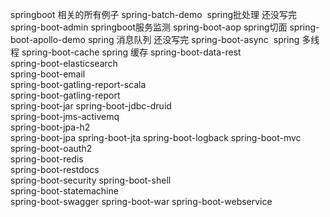 springboot 相关的所有例子
spring-batch-demo	  spring批处理 还没写完
spring-boot-admin	 springboot服务监测
spring-boot-aop	 spring切面
spring-boot-apollo-demo	 spring 消息队列 还没写完
spring-boot-async	  spring 多线程
spring-boot-cache	 spring 缓存
spring-boot-data-rest	 
spring-boot-elasticsearch	
spring-boot-email	
spring-boot-gatling-report-scala	
spring-boot-gatling-report	
spring-boot-jar	
spring-boot-jdbc-druid	
spring-boot-jms-activemq	
spring-boot-jpa-h2	
spring-boot-jpa	
spring-boot-jta	
spring-boot-logback	
spring-boot-mvc	
spring-boot-oauth2	
spring-boot-redis	
spring-boot-restdocs	
spring-boot-security
spring-boot-shell	
spring-boot-statemachine	
spring-boot-swagger	
spring-boot-war	
spring-boot-webservice

